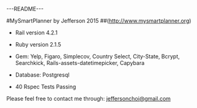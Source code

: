 ---README---

#MySmartPlanner by Jefferson 2015
##(http://www.mysmartplanner.org)

* Rail version 4.2.1

* Ruby version 2.1.5

* Gem: Yelp, Figaro, Simplecov, Country Select, City-State, Bcrypt, Searchkick, Rails-assets-datetimepicker, Capybara

* Database: Postgresql

* 40 Rspec Tests Passing

Please feel free to contact me through: jeffersonchoi@gmail.com
